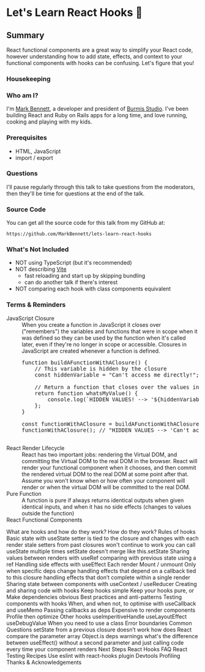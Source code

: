 # Let's Learn React Hooks :star_struck:

## Summary
React functional components are a great way to simplify your React code, however understanding how to add state, effects, and context to your functional components with hooks can be confusing. Let's figure that you!

### Housekeeping

### Who am I?
I'm [Mark Bennett](markbennett.ca), a developer and president of [Burmis Studio](burmis.ca). I've been building React and Ruby on Rails apps for a long time, and love running, cooking and playing with my kids.

### Prerequisites
* HTML, JavaScript
* import / export

### Questions
I'll pause regularly through this talk to take questions from the moderators, then they'll be time for questions at the end of the talk.

### Source Code
You can get all the source code for this talk from my GitHub at:

    https://github.com/MarkBennett/lets-learn-react-hooks

### What's Not Included
  * NOT using TypeScript (but it's recommended)
  * NOT describing [Vite](https://vitejs.dev/)
    * fast reloading and start up by skipping bundling
    * can do another talk if there's interest
  * NOT comparing each hook with class components equivalent
    
### Terms & Reminders
<dl>
  <dt>JavaScript Closure</dt>
  <dd>When you create a function in JavaScript it closes over ("remembers") the variables and functions that were in scope when it was defined so they can be used by the function when it's called later, even if they're no longer in scope or accessible. Closures in JavaScript are created whenever a function is defined.
  
  <pre>
function buildAFunctionWithAClosure() {
    // This variable is hidden by the closure
    const hiddenVariable = "Can't access me directly!";

    // Return a function that closes over the values in this closure
    return function whatsMyValue() {
        console.log(`HIDDEN VALUES! --> '${hiddenVariable}'`);
    };
}

const functionWithAClosure = buildAFunctionWithAClosure();
functionWithAClosure(); // "HIDDEN VALUES --> 'Can't access me directly'"
  </pre>
  </dd>

  <dt>React Render Lifecycle</dt>
  <dd>React has two important jobs: rendering the Virtual DOM, and committing the Virtual DOM to the real DOM in the browser. React will render your functional component when it chooses, and then commit the rendered virtual DOM to the real DOM at some point after that. Assume you won't know when or how often your component will render or when the virtual DOM will be committed to the real DOM.</dd>

  <dt>Pure Function</dt>
  <dd>A function is pure if always returns identical outputs when given identical inputs, and when it has no side effects (changes to values outside the function)</dd>

  <dt>React Functional Components</dt>
  <dd></dd>
</dl>

What are hooks and how do they work?
How do they work?
Rules of hooks
Basic state with useState
setter is tied to the closure and changes with each render
stale setters from past closures won't continue to work
you can call useState multiple times
setState doesn't merge like this.setState
Sharing values between renders with useRef
comparing with previous state using a ref
Handling side effects with useEffect
Each render
Mount / unmount
Only when specific deps change
handling effects that depend on a callback tied to this closure
handling effects that don’t complete within a single render
Sharing state between components with useContext / useReducer
Creating and sharing code with hooks
Keep hooks simple
Keep your hooks pure, or
Make dependencies obvious
Best practices and anti-patterns
Testing components with hooks
When, and when not, to optimise with useCallback and useMemo
Passing callbacks as deps
Expensive to render components
Profile then optimize
Other hooks
useImperitiveHandle
useLayoutEffect
useDebugValue
When you need to use a class
Error boundaries
Common Questions
setState from a previous closure doesn’t work
how does React compare the parameter array
Object.is
deps warnings
what's the difference between useEffect() without a second parameter and just calling code every time your component renders
Next Steps
React Hooks FAQ
React Testing Recipes
Use eslint with react-hooks plugin
Devtools Profiling
Thanks & Acknowledgements